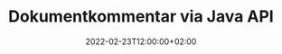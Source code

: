 ---
############################# Static ############################
layout: "product"
date: 2022-02-23T12:00:00+02:00
draft: false

product: "Annotation"
product_tag: "annotation"
platform: "Java"
platform_tag: "java"

############################# Head ############################
head_title: "Java Document Annotation API | Visa och kommentera PDF Word Excel PPTX-bilder"
head_description: "Java Document Annotation API. Visa, tagga, kommentera och kommentera PDF Word DOCX, Excel XLSX, PPTX, EML EMLX, VSS VSD, OTP, CAD och bildfilformat."

############################# Header ##########################
title: "Dokumentkommentar via Java API"
description: "Bygg Java-applikationer med möjligheter att visa och kommentera PDF, HTML, MS Office och andra dokumentformat utan att installera någon extern programvara."
button:
    enable: true
    icon: "fas fa-arrow-down"
    label: "Ladda ner gratis provversion"
    link: "https://downloads.groupdocs.com/annotation/java"

############################# SubMenu #########################
submenu:
    enable: true
    
    left:
        img_alt: "GroupDocs.Annotation for Java"
        image: "https://www.groupdocs.cloud/templates/groupdocs/images/product-logos/groupdocs-annotation-java.png"
        product: "GroupDocs.Annotation"
        platform: "Java"

    middle:
        button:
            # button loop
            - link: "#features"
              text: "Funktioner"

            # button loop
            - link: "https://products.groupdocs.app/annotation"
              text: "Livedemos"

            # button loop
            - link: "https://purchase.groupdocs.com/pricing/annotation/java"
              text: "Prissättning"

    right:
        link_download: "https://downloads.groupdocs.com/annotation"
        link_learn: "https://docs.groupdocs.com/annotation/java/"
        link_buy: "https://purchase.groupdocs.com"

############################# Overview ############################
overview:
    enable: true
    content: |
      GroupDocs.Annotation Java API är en produkt som låter dig arbeta med anteckningar i dokument på olika plattformar och operativsystem, såsom Android, MacOS, Linux, Windows. GroupDocs.Annotation tillhandahåller ett bibliotek med enkelt API som ger många fördelar: om du till exempel behöver hålla data konfidentiell eller välja hur mycket kraft du behöver för att arbeta med biblioteket, eller delvis ändra arbetet med kommentarer, är biblioteket mycket lätt och flexibel.

      GroupDocs.Annotation for Java API låter dig arbeta med olika typer av kommentarer, som inkluderar: Text, Polyline, Area, Underline, Point, Watermark, Arrow, Ellipse, Text Replacement, Distance, Text Field, Resource Redaction etc. Och stöder de flesta populära dokumentformat som: PDF, HTML, Microsoft Office Word, Excel-kalkylblad, PowerPoint-presentationer, Visio, Outlook-e-post, bilder, metafiler, CAD-ritningar och olika andra format. API:et ger möjlighet att få miniatyrbilder av dokumentsidor och stöder import och export av kommentarer till och från PDF-filer.

      Med hjälp av biblioteket kan du [lägga till](/annotation/java/bmp/), [redigera](/annotation/java/bmp/), [extrahera](/annotation/java/bmp/) och [radera](/annotation /java/bmp/) anteckningar från dokument, rotera dokument, ändra miniatyrbildslösning och detta är inte en komplett lista över alla möjligheter. Den erbjuder också en omfattande uppsättning dataobjekt för att anpassa anteckningsegenskaper enligt dina krav inom alla dokumentformat som stöds.

      Att arbeta med GroupDocs.Annotation for Java API är väldigt enkelt och består av bara några få grundläggande steg. Först måste du konfigurera en licens, sedan välja filen som du vill arbeta med, sedan manipulera på något sätt med dokumentkommentarer (ta bort/redigera/extrahera/ta bort) och spara resultatet. För mer information, se produkt [dokumentation](https://docs.groupdocs.com/annotation/java/getting-started/) eller våra [exempel](https://github.com/groupdocs-annotation/GroupDocs.Annotation -för-Java) set.
      
      GroupDocs.Annotation uppdateras regelbundet och ger support till sina kunder, du är alltid välkommen att ställa frågor till oss eller skicka dina idéer eller berätta om dina behov av något nytt och vi implementerar det gärna i våra nya versioner.
    tabs:
      enable: true
      
      ## TAB ONE ##
      tab_one:
        description: |
          Följande är en översikt över GroupDocs.Annotation för Java:
      
        right:
          enable: true
          icon: "fab fa-html5"
          title:  Översikt
          content: |
            * Lägg till anteckningar
            * Exportera kommentarer 
            * Importera kommentarer
            * Svarsbaserade kommentarer
            * Anteckningskompatibilitet
      
      ## TAB TWO ##
      tab_two:
        description: |
          GroupDocs.Annotation för Java stöder alla populära [dokumentfilformat](https://docs.groupdocs.com/annotation/java/supported-document-formats/) inklusive: Microsoft Office, PDF, bilder och många andra.

        left:
          enable: true
          table:
            # table loop
            - title: "Microsoft Office Formats"
              content: |
                * **Word**: [DOC](/annotation/java/doc/), [DOCX](/annotation/java/docx/), [DOCM](/annotation/java/docm/), [DOT](/annotation/java/dot/), [DOTX](/annotation/java/dotx/), [RTF](/annotation/java/rtf/)
                * **Excel**: [XLS](/annotation/java/xls/), [XLSX](/annotation/java/xlsx/), [XLSB](/annotation/java/xlsb/), [XLSM](/annotation/java/xlsm/)
                * **PowerPoint**: [PPT](/annotation/java/ppt/), [PPTX](/annotation/java/pptx/), [PPS](/annotation/java/pps/), [PPSX](/annotation/java/ppsx/), [POTM](/annotation/java/potm/), [POTX](/annotation/java/potx/), [PPSM](/annotation/java/ppsm/), [PPTM](/annotation/java/pptm/), [WMF](/annotation/java/wmf/), [EMF](/annotation/java/emf/)
                * **Outlook**: [EML](/annotation/java/eml/), [EMLX](/annotation/java/emlx/), [MSG](/annotation/java/msg/)
                * **Visio**: [VSS](/annotation/java/vss/), [VST](/annotation/java/vst/), [VSD](/annotation/java/vsd/), [VSDX](/annotation/java/vsdx/), [VSX](/annotation/java/vsx/)

        right:
          enable: true
          table:
            # table loop
            - title: "Other Formats"
              content: |
                * **Portable**: [PDF](/annotation/java/pdf/) (PDF/A-1a, PDF/A-1b, PDF/A-2a)
                * **OpenDocument**: [ODT](/annotation/java/odt/), [ODS](/annotation/java/ods/), [ODP](/annotation/java/odp/)
                * **Images**: [BMP](/annotation/java/bmp/), [JPG](/annotation/java/jpg/), [JPEG](/annotation/java/jpeg/), [TIFF](/annotation/java/tiff/), [TIF](/annotation/java/tif/), [PNG](/annotation/java/png/), [GIF](/annotation/java/gif/), [DCM](/annotation/java/dcm/), [DICOM](/annotation/java/dicom/)
                * **AutoCAD**: [DWG](/annotation/java/dwg/), [DXF](/annotation/java/dxf/), [CAD](/annotation/java/cad/)
                * **Other**: [HTM](/annotation/java/htm/), [HTML](/annotation/java/html/), [CSV](/annotation/java/csv/), [DJVU](/annotation/java/djvu/), [OTP](/annotation/java/otp/), [OTT](/annotation/java/ott/)

      ## TAB THREE ##
      tab_three:
        description: |
          GroupDocs.Annotation for Java stöder följande operativsystem, ramar och pakethanterare:
        
        left:
          enable: true
          table:
            # table loop
            - icon: "fab fa-windows"
              title:  Operativsystem
              content: |
                * Microsoft Windows Desktop
                * Microsoft Windows Server
                * Linux
                * MacOS

            # table loop
            - icon: "fas fa-code"
              title:  Ramar som stöds
              content: |
                * Java 7 (1.7) and above

        right:
          enable: true
          table:
            # table loop
            - icon: "fas fa-cogs"
              title:  Utvecklingsmiljöer
              content: |
                * NetBeans
                * IntelliJ IDEA
                * Eclipse

            # table loop
            - icon: "fas fa-tools"
              title:  Bygg automationsverktyg
              content: |
                * Maven

############################# Features ############################
features:
    enable: true
    title: GroupDocs.Annotation för Java-funktioner

    feature:
      # feature loop
      - icon: "fas fa-copy"
        link: "https://docs.groupdocs.com/annotation/java/add-area-annotation/"
        content: Lägg till områdesanteckning i dokument och länka enkla och kapslade kommentarer

      # feature loop
      - icon: "fas fa-eye"
        link: "https://docs.groupdocs.com/annotation/java/add-arrow-annotation/"
        content: Peka på ett visst innehåll med pilkommentar

      # feature loop
      - icon: "fas fa-bolt"
        link: "https://docs.groupdocs.com/annotation/java/add-watermark-annotation/"
        content: Ställ in textvattenstämplar till PDF, presentationer, Excel-kalkylblad, bilder och diagram i vinklad position
      
      # feature loop
      - icon: "fas fa-file-powerpoint"
        link: "https://docs.groupdocs.com/annotation/java/add-point-annotation/"
        content: Lägg till popupkommentarer till valfri plats i dokumentet med hjälp av punktkommentarer

      # feature loop
      - icon: "fas fa-code"
        link: "https://docs.groupdocs.com/annotation/java/add-polyline-annotation/"
        content: Använd Polyline Annotation för att ansluta sekvens av linjesegment, bågsegment eller båda

      # feature loop
      - icon: "fas fa-cloud"
        link: "https://docs.groupdocs.com/annotation/java/add-ellipse-annotation/"
        content: Lägg till Ellipse-kommentarer till PDF, Word-dokument, kalkylblad, presentationer, diagram och bilder

      # feature loop
      - icon: "fas fa-remove-format"
        link: "https://docs.groupdocs.com/annotation/java/add-watermark-annotation/"
        content: Lägg till vinklade vattenstämplar för PDF, PowerPoint, Excel, bilder och diagram

      # feature loop
      - icon: "fas fa-comment-slash"
        link: "https://docs.groupdocs.com/annotation/java/add-underline-annotation/"
        content: Hämta koordinater för textkommentarer i bildrepresentation av ett dokument

      # feature loop
      - icon: "fas fa-location-arrow"
        link: "https://docs.groupdocs.com/annotation/java/add-annotation-to-the-document/"
        content: Understryka, genomstryka eller ändra specifik text i ett dokument

      # feature loop
      - icon: "fas fa-border-all"
        link: "https://docs.groupdocs.com/annotation/java/add-annotation-to-the-document/"
        content: Lägg till textstämpel eller vattenstämpel & textfält i ett dokument

      # feature loop
      - icon: "fas fa-wrench"
        link: "https://docs.groupdocs.com/annotation/java/add-point-annotation/"
        content: Importera och exportera anteckningar bland Word-dokument och PowerPoint-presentationer

      # feature loop
      - icon: "fas fa-columns"
        link: "https://docs.groupdocs.com/annotation/java/add-strikeout-annotation/"
        content: Annotera Excel-kalkylblad med anteckningstyper för text, textersättning, vattenstämpel och resursredigering

      # feature loop
      - icon: "fas fa-file-word"
        link: "https://docs.groupdocs.com/annotation/java/get-file-info/"
        content: Lägg till polylinje, genomstruken, understruken eller textkommentarer i PowerPoint-presentationer och bilder

      # feature loop
      - icon: "fas fa-envelope"
        link: "https://docs.groupdocs.com/annotation/java/basic-usage/"
        content: Markera punktkommentarer i presentationer med X, Y-koordinater

      # feature loop
      - icon: "fas fa-print"
        link: "https://docs.groupdocs.com/annotation/java/add-strikeout-annotation/"
        content: Lägg till genomstruken, text, understrykning eller polylinjekommentarer till bilder

      # feature loop
      - icon: "fas fa-file-archive"
        link: "https://docs.groupdocs.com/annotation/java/add-link-annotation/"
        content: Hämta dokumentinformation och bilder för Visio-diagram, såsom VSS och VSD
      
      # feature loop
      - icon: "fas fa-file-code"
        link: "https://docs.groupdocs.com/annotation/java/basic-usage/"
        content: Få miniatyrbilder av dokumentsidorna och arbeta med flersidiga TIFF-filer

      # feature loop
      - icon: "fas fa-file-excel"
        link: "https://docs.groupdocs.com/annotation/java/get-file-info/"
        content: Hämta alla anteckningar av ett dokument med ett enda funktionsanrop

      # feature loop
      - icon: "fas fa-heading"
        link: "https://docs.groupdocs.com/annotation/java/add-link-annotation/"
        content: Lägg till länkkommentarer till PDF-, Word- och PowerPoint-presentationer

      # feature loop
      - icon: "fas fa-project-diagram"
        link: "https://docs.groupdocs.com/annotation/java/add-point-annotation/"
        content: SVG Path Parsing-stöd för PDF, Word, Diagram, Slides och andra större dokumentformat

      # feature loop
      - icon: "fas fa-cube"
        link: "https://docs.groupdocs.com/annotation/java/technical-support/"
        content: Stöd för att lägga till vattenstämpelkommentarer i Word-dokument och rensning för textersättning

      # feature loop
      - icon: "fab fa-uncharted"
        link: "https://docs.groupdocs.com/annotation/java/technical-support/"
        content: Stöd för formbearbetning i diagram för textkommentarer
  
      # feature loop
      - icon: "fab fa-uncharted"
        link: "https://docs.groupdocs.com/annotation/java/advanced-usage/"
        content: Spara tid genom att cachelagra förhandsvisningar av dokument för snabbare bearbetning
  
      # feature loop
      - icon: "fab fa-uncharted"
        link: "https://docs.groupdocs.com/annotation/java/add-annotation-to-the-document/"
        content: Annotera enkelt Word-, Excel- och PowerPoint-dokument även med äldre format

      # feature loop
      - icon: "fab fa-uncharted"
        link: "https://docs.groupdocs.com/annotation/java/add-distance-annotation/"
        content: Visa avståndsanteckningstexter för Excel, PowerPoint och diagram

############################# Support ############################
support:
    enable: true

############################# Solutions ############################
solutions:
    enable: true
    title: GroupDocs.Annotation erbjuder API:er för dokumentvisning för andra populära utvecklingsmiljöer

    solution:
        # solution loop
        - img_alt: "GroupDocs.Annotation for .NET"
          image: "https://www.groupdocs.cloud/templates/groupdocs/images/product-logos/groupdocs-annotation-net.png"
          product: "GroupDocs.Annotation"
          platform: ".NET"
          link: "/annotation/net/"

############################# Back to top ###############################
back_to_top:
  enable: true
---